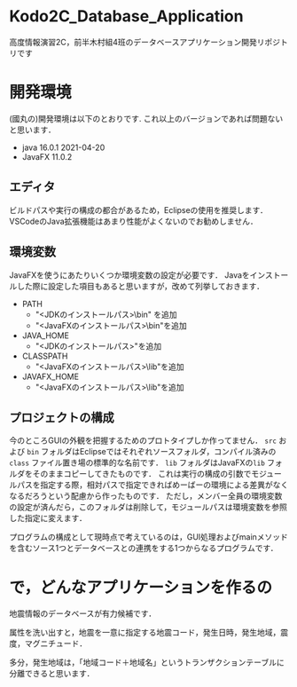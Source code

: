 # Kodo2C_Database_Application
高度情報演習2C，前半木村組4班のデータベースアプリケーション開発リポジトリです

# 開発環境

(國丸の)開発環境は以下のとおりです. これ以上のバージョンであれば問題ないと思います．

- java 16.0.1 2021-04-20
- JavaFX 11.0.2

## エディタ

ビルドパスや実行の構成の都合があるため，Eclipseの使用を推奨します．
VSCodeのJava拡張機能はあまり性能がよくないのでお勧めしません．

## 環境変数

JavaFXを使うにあたりいくつか環境変数の設定が必要です．
Javaをインストールした際に設定した項目もあると思いますが，改めて列挙しておきます．

- PATH
  - "<JDKのインストールパス>\bin" を追加
  - "<JavaFXのインストールパス>\bin"を追加
- JAVA_HOME
  - "<JDKのインストールパス>"を追加
- CLASSPATH
  - "<JavaFXのインストールパス>\lib"を追加
- JAVAFX_HOME
  - "<JavaFXのインストールパス>\lib"を追加

## プロジェクトの構成

今のところGUIの外観を把握するためのプロトタイプしか作ってません．
```src``` および ```bin``` フォルダはEclipseではそれぞれソースフォルダ，コンパイル済みの```class``` ファイル置き場の標準的な名前です．
```lib``` フォルダはJavaFXの```lib``` フォルダをそのままコピーしてきたものです．
これは実行の構成の引数でモジュールパスを指定する際，相対パスで指定できればめーばーの環境による差異がなくなるだろうという配慮から作ったものです．
ただし，メンバー全員の環境変数の設定が済んだら，このフォルダは削除して，モジュールパスは環境変数を参照した指定に変えます．

プログラムの構成として現時点で考えているのは，GUI処理およびmainメソッドを含むソース1つとデータベースとの連携をする1つからなるプログラムです．

# で，どんなアプリケーションを作るの

地震情報のデータベースが有力候補です．

属性を洗い出すと，地震を一意に指定する地震コード，発生日時，発生地域，震度，マグニチュード．

多分，発生地域は，「地域コード＋地域名」というトランザクションテーブルに分離できると思います．